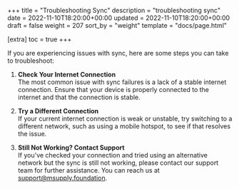 +++
title = "Troubleshooting Sync"
description = "troubleshooting sync"
date = 2022-11-10T18:20:00+00:00
updated = 2022-11-10T18:20:00+00:00
draft = false
weight = 207
sort_by = "weight"
template = "docs/page.html"

[extra]
toc = true
+++

If you are experiencing issues with sync, here are some steps you can take to troubleshoot:

1. **Check Your Internet Connection**  
   The most common issue with sync failures is a lack of a stable internet connection. Ensure that your device is properly connected to the internet and that the connection is stable.

2. **Try a Different Connection**  
   If your current internet connection is weak or unstable, try switching to a different network, such as using a mobile hotspot, to see if that resolves the issue.

3. **Still Not Working? Contact Support**  
   If you've checked your connection and tried using an alternative network but the sync is still not working, please contact our support team for further assistance. You can reach us at [support@msupply.foundation](mailto:support@msupply.foundation).

